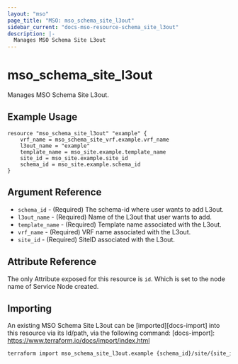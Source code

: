 ```yaml
---
layout: "mso"
page_title: "MSO: mso_schema_site_l3out"
sidebar_current: "docs-mso-resource-schema_site_l3out"
description: |-
  Manages MSO Schema Site L3out
---
```


# mso_schema_site_l3out #

Manages MSO Schema Site L3out.

## Example Usage ##

```hcl
resource "mso_schema_site_l3out" "example" {
    vrf_name = mso_schema_site_vrf.example.vrf_name
    l3out_name = "example"
    template_name = mso_site.example.template_name
    site_id = mso_site.example.site_id
    schema_id = mso_site.example.schema_id 
}

```

## Argument Reference ##
* `schema_id` - (Required) The schema-id where user wants to add L3out.
* `l3out_name` - (Required) Name of the L3out that user wants to add.
* `template_name` - (Required) Template name associated with the L3out.
* `vrf_name` - (Required) VRF name associated with the L3out.
* `site_id` - (Required) SiteID associated with the L3out.

## Attribute Reference ##
The only Attribute exposed for this resource is `id`. Which is set to the node name of Service Node created.

## Importing ##

An existing MSO Schema Site L3out can be [imported][docs-import] into this resource via its Id/path, via the following command: [docs-import]: <https://www.terraform.io/docs/import/index.html>

```bash
terraform import mso_schema_site_l3out.example {schema_id}/site/{site_id}/template/{template_name}/vrf/{vrf_name}/l3out/{l3out_name}
```
